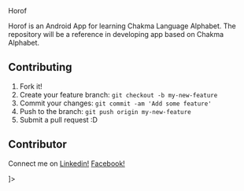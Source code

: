 <snippet>
  <content><![CDATA[

# Horof

Horof is an Android App for learning Chakma Language Alphabet. The repository will be a reference in developing app based on Chakma Alphabet.

## Contributing
1. Fork it!
2. Create your feature branch: `git checkout -b my-new-feature`
3. Commit your changes: `git commit -am 'Add some feature'`
4. Push to the branch: `git push origin my-new-feature`
5. Submit a pull request :D

## Contributor
Connect me on [Linkedin!](https://www.linkedin.com/in/jyoti-chakma) 
[Facebook!](https://www.facebook.com/profile.php?id=100022969802923)

]></content>
</snippet>
